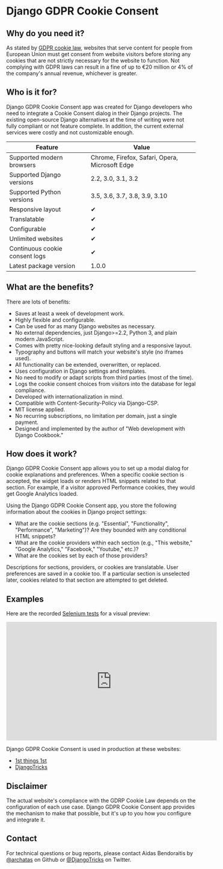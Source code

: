 # Django GDPR Cookie Consent

## Why do you need it?

As stated by [GDPR cookie law](https://gdpr.eu/cookies/), websites that serve content for people from European Union must get consent from website visitors before storing any cookies that are not strictly necessary for the website to function. Not complying with GDPR laws can result in a fine of up to €20 million or 4% of the company's annual revenue, whichever is greater.

## Who is it for?

Django GDPR Cookie Consent app was created for Django developers who need to integrate a Cookie Consent dialog in their Django projects. The existing open-source Django alternatives at the time of writing were not fully compliant or not feature complete. In addition, the current external services were costly and not customizable enough.

| Feature                        | Value                                          |
|--------------------------------|------------------------------------------------|
| Supported modern browsers      | Chrome, Firefox, Safari, Opera, Microsoft Edge |
| Supported Django versions      | 2.2, 3.0, 3.1, 3.2                             |
| Supported Python versions      | 3.5, 3.6, 3.7, 3.8, 3.9, 3.10                             |
| Responsive layout              | ✔︎                                              |
| Translatable                   | ✔︎                                              |
| Configurable                   | ✔︎                                              |
| Unlimited websites             | ✔︎                                              |
| Continuous cookie consent logs | ✔︎                                              |
| Latest package version         | 1.0.0                                          |

## What are the benefits?

There are lots of benefits:

- Saves at least a week of development work.
- Highly flexible and configurable.
- Can be used for as many Django websites as necessary.
- No external dependencies, just Django>=2.2, Python 3, and plain modern JavaScript.
- Comes with pretty nice-looking default styling and a responsive layout.
- Typography and buttons will match your website's style (no iframes used).
- All functionality can be extended, overwritten, or replaced.
- Uses configuration in Django settings and templates.
- No need to modify or adapt scripts from third parties (most of the time).
- Logs the cookie consent choices from visitors into the database for legal compliance.
- Developed with internationalization in mind.
- Compatible with Content-Security-Policy via Django-CSP.
- MIT license applied.
- No recurring subscriptions, no limitation per domain, just a single payment.
- Designed and implemented by the author of "Web development with Django Cookbook."

## How does it work?

Django GDPR Cookie Consent app allows you to set up a modal dialog for cookie explanations and preferences. When a specific cookie section is accepted, the widget loads or renders HTML snippets related to that section. For example, if a visitor approved Performance cookies, they would get Google Analytics loaded.

Using the Django GDPR Cookie Consent app, you store the following information about the cookies in Django project settings:

- What are the cookie sections (e.g. "Essential", "Functionality", "Performance", "Marketing")? Are they bounded with any conditional HTML snippets?
- What are the cookie providers within each section (e.g., "This website," "Google Analytics," "Facebook," "Youtube," etc.)?
- What are the cookies set by each of those providers?

Descriptions for sections, providers, or cookies are translatable. User preferences are saved in a cookie too. If a particular section is unselected later, cookies related to that section are attempted to get deleted.

## Examples

Here are the recorded [Selenium tests](https://github.com/archatas/django-gdpr-cookie-consent-demo-project) for a visual preview:

<iframe width="560" height="315" src="https://www.youtube-nocookie.com/embed/nSCdNCHQKUY" title="YouTube video player" frameborder="0" allow="accelerometer; autoplay; clipboard-write; encrypted-media; gyroscope; picture-in-picture" allowfullscreen></iframe>

Django GDPR Cookie Consent is used in production at these websites:

- [1st things 1st](https://www.1st-things-1st.com)
- [DjangoTricks](https://www.djangotricks.com)

## Disclaimer

The actual website's compliance with the GDRP Cookie Law depends on the configuration of each use case. Django GDPR Cookie Consent app provides the mechanism to make that possible, but it's up to you how you configure and integrate it.

## Contact

For technical questions or bug reports, please contact Aidas Bendoraitis by [@archatas](https://github.com/archatas) on Github or [@DjangoTricks](https://twitter.com/DjangoTricks) on Twitter.
